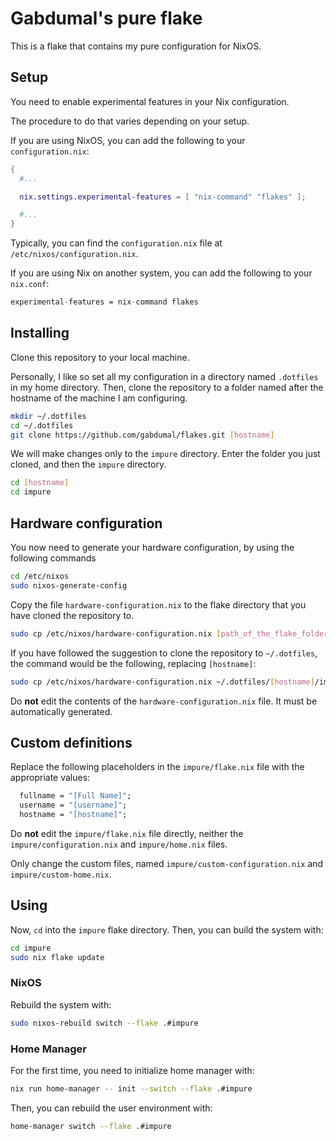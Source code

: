 # Gabdumal's pure flake

This is a flake that contains my pure configuration for NixOS.

## Setup

You need to enable experimental features in your Nix configuration.

The procedure to do that varies depending on your setup.

If you are using NixOS, you can add the following to your `configuration.nix`:

```nix
{
  #...

  nix.settings.experimental-features = [ "nix-command" "flakes" ];

  #...
}
```

Typically, you can find the `configuration.nix` file at `/etc/nixos/configuration.nix`.

If you are using Nix on another system, you can add the following to your `nix.conf`:

```nix
experimental-features = nix-command flakes
```

## Installing

Clone this repository to your local machine.

Personally, I like so set all my configuration in a directory named `.dotfiles` in my home directory.
Then, clone the repository to a folder named after the hostname of the machine I am configuring.

```sh
mkdir ~/.dotfiles
cd ~/.dotfiles
git clone https://github.com/gabdumal/flakes.git [hostname]
```

We will make changes only to the `impure` directory.
Enter the folder you just cloned, and then the `impure` directory.

```sh
cd [hostname]
cd impure
```

## Hardware configuration

You now need to generate your hardware configuration, by using the following commands

```sh
cd /etc/nixos
sudo nixos-generate-config
```

Copy the file `hardware-configuration.nix` to the flake directory that you have cloned the repository to.

```sh
sudo cp /etc/nixos/hardware-configuration.nix [path_of_the_flake_folder]/hardware-configuration.nix
```

If you have followed the suggestion to clone the repository to `~/.dotfiles`, the command would be the following, replacing `[hostname]`:

```sh
sudo cp /etc/nixos/hardware-configuration.nix ~/.dotfiles/[hostname]/impure/hardware-configuration.nix
```

Do **not** edit the contents of the `hardware-configuration.nix` file.
It must be automatically generated.

## Custom definitions

Replace the following placeholders in the `impure/flake.nix` file with the appropriate values:

```nix
  fullname = "[Full Name]";
  username = "[username]";
  hostname = "[hostname]";
```

Do **not** edit the `impure/flake.nix` file directly, neither the `impure/configuration.nix` and `impure/home.nix` files.

Only change the custom files, named `impure/custom-configuration.nix` and `impure/custom-home.nix`.

## Using

Now, `cd` into the `impure` flake directory.
Then, you can build the system with:

```sh
cd impure
sudo nix flake update
```

### NixOS

Rebuild the system with:

```sh
sudo nixos-rebuild switch --flake .#impure
```

### Home Manager

For the first time, you need to initialize home manager with:

```sh
nix run home-manager -- init --switch --flake .#impure
```

Then, you can rebuild the user environment with:

```sh
home-manager switch --flake .#impure
```
